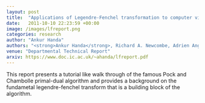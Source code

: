 ```yaml
---
layout: post
title:  "Applications of Legendre-Fenchel transformation to computer vision problems"
date:   2011-10-10 22:23:59 +00:00
image: /images/lfreport.png
categories: research
author: "Ankur Handa"
authors: "<strong>Ankur Handa</strong>, Richard A. Newcombe, Adrien Angeli and Andrew J. Davison"
venue: "Departmental Technical Report"
arxiv: https://www.doc.ic.ac.uk/~ahanda/lfreport.pdf
---
```


This report presents a tutorial like walk through of the famous Pock and Chambolle primal-dual algorithm and provides a background on the fundametal legendre-fenchel transform that is a building block of the algorithm. 
